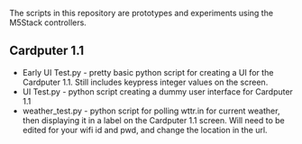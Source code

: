 The scripts in this repository are prototypes and experiments using the M5Stack controllers.

Cardputer 1.1
-------------

- Early UI Test.py - pretty basic python script for creating a UI for the Cardputer 1.1. Still includes keypress integer values on the screen.
- UI Test.py - python script creating a dummy user interface for Cardputer 1.1
- weather_test.py - python script for polling wttr.in for current weather, then displaying it in a label on the Cardputer 1.1 screen. Will need to be edited for your wifi id and pwd, and change the location in the url.
